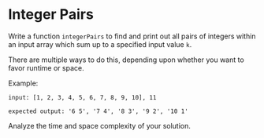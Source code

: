 # Integer Pairs

Write a function `integerPairs` to find and print out all pairs of integers within an input array which sum up to a specified input value `k`.

There are multiple ways to do this, depending upon whether you want to favor runtime or space.

Example:

```
input: [1, 2, 3, 4, 5, 6, 7, 8, 9, 10], 11

expected output: '6 5', '7 4', '8 3', '9 2', '10 1'
```

Analyze the time and space complexity of your solution.
